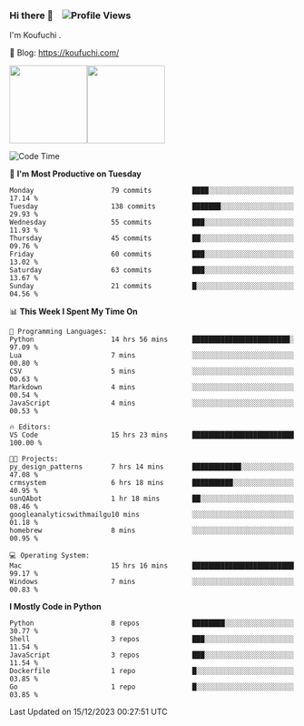 ### Hi there 👋 &nbsp;&nbsp; ![Profile Views](http://img.shields.io/badge/Profile%20Views-1222-blue)

I'm Koufuchi . 

📔 Blog: <https://koufuchi.com/>

<img align="" height="137px" src="https://github-readme-stats-seven-nu-30.vercel.app/api?username=Koufuchi&hide=issues,contribs&show_icons=true&line_height=21&theme=radical&locale=en" /><img align="" height="137px" src="https://github-readme-stats-seven-nu-30.vercel.app/api/top-langs/?username=Koufuchi&layout=compact&hide=blade,html,css,pug,scss&theme=radical&locale=en" />

<!--START_SECTION:waka-->
![Code Time](http://img.shields.io/badge/Code%20Time-212%20hrs%2024%20mins-blue)

📅 **I'm Most Productive on Tuesday** 

```text
Monday                   79 commits          ████░░░░░░░░░░░░░░░░░░░░░   17.14 % 
Tuesday                  138 commits         ███████░░░░░░░░░░░░░░░░░░   29.93 % 
Wednesday                55 commits          ███░░░░░░░░░░░░░░░░░░░░░░   11.93 % 
Thursday                 45 commits          ██░░░░░░░░░░░░░░░░░░░░░░░   09.76 % 
Friday                   60 commits          ███░░░░░░░░░░░░░░░░░░░░░░   13.02 % 
Saturday                 63 commits          ███░░░░░░░░░░░░░░░░░░░░░░   13.67 % 
Sunday                   21 commits          █░░░░░░░░░░░░░░░░░░░░░░░░   04.56 % 
```


📊 **This Week I Spent My Time On** 

```text
💬 Programming Languages: 
Python                   14 hrs 56 mins      ████████████████████████░   97.09 % 
Lua                      7 mins              ░░░░░░░░░░░░░░░░░░░░░░░░░   00.80 % 
CSV                      5 mins              ░░░░░░░░░░░░░░░░░░░░░░░░░   00.63 % 
Markdown                 4 mins              ░░░░░░░░░░░░░░░░░░░░░░░░░   00.54 % 
JavaScript               4 mins              ░░░░░░░░░░░░░░░░░░░░░░░░░   00.53 % 

🔥 Editors: 
VS Code                  15 hrs 23 mins      █████████████████████████   100.00 % 

🐱‍💻 Projects: 
py_design_patterns       7 hrs 14 mins       ████████████░░░░░░░░░░░░░   47.08 % 
crmsystem                6 hrs 18 mins       ██████████░░░░░░░░░░░░░░░   40.95 % 
sunQAbot                 1 hr 18 mins        ██░░░░░░░░░░░░░░░░░░░░░░░   08.46 % 
googleanalyticswithmailgu10 mins             ░░░░░░░░░░░░░░░░░░░░░░░░░   01.18 % 
homebrew                 8 mins              ░░░░░░░░░░░░░░░░░░░░░░░░░   00.95 % 

💻 Operating System: 
Mac                      15 hrs 16 mins      █████████████████████████   99.17 % 
Windows                  7 mins              ░░░░░░░░░░░░░░░░░░░░░░░░░   00.83 % 
```

**I Mostly Code in Python** 

```text
Python                   8 repos             ████████░░░░░░░░░░░░░░░░░   30.77 % 
Shell                    3 repos             ███░░░░░░░░░░░░░░░░░░░░░░   11.54 % 
JavaScript               3 repos             ███░░░░░░░░░░░░░░░░░░░░░░   11.54 % 
Dockerfile               1 repo              █░░░░░░░░░░░░░░░░░░░░░░░░   03.85 % 
Go                       1 repo              █░░░░░░░░░░░░░░░░░░░░░░░░   03.85 % 
```




 Last Updated on 15/12/2023 00:27:51 UTC
<!--END_SECTION:waka-->


